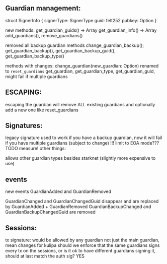 ## Guardian management:

struct SignerInfo {
signerType: SignerType
guid: felt252
pubkey: Option<felt252>
}

new methods:
get_guardian_guids() -> Array<felt252>
get_guardian_info() -> Array<SignerInfo>
add_guardians(), remove_guardians()

removed all backup guardian methods
change_guardian_backup();
get_guardian_backup(), get_guardian_backup_guid(), get_guardian_backup_type()

methods with changes:
change_guardian(new_guardian: Option<Signer>) renamed to `reset_guardians`
get_guardian, get_guardian_type, get_guardian_guid, might fail if multiple guardians

## ESCAPING:

escaping the guardian will remove ALL existing guardians and optionally add a new one like reset_guardians

## Signatures:

legacy signature used to work if you have a backup guardian, now it will fail if you have multiple guardians (subject to change)
!!! limit to EOA mode??? TODO measure!
other things:

allows other guardian types besides starknet (slightly more expensive to use)

## events

new events GuardianAdded and GuardianRemoved

GuardianChanged and GuardianChangedGuid disappear and are replaced by GuardianAdded + GuardianRemoved
GuardianBackupChanged and GuardianBackupChangedGuid are removed

## Sessions:

tx signature:
would be allowed by any guardian not just the main guardian, mean changes for kulipa
should we enforce that the same guardians signs every tx on the sessions, or is it ok to have different guardians signing it, should at last match the auth sig? YES

